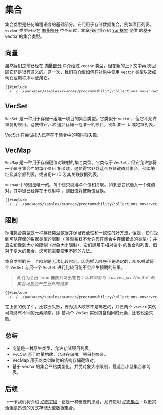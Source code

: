 # 集合

集合类型是任何编程语言的基础部分。它们用于存储数据集合，例如项目列表。`vector` 类型已经在
[向量部分](./../move-basics/vector.md) 中介绍过，本章我们将介绍 [Sui 框架](./sui-framework.md) 提供
的基于 vector 的集合类型。

## 向量

虽然我们之前已经在 [向量部分](./../move-basics/vector.md) 中介绍过 `vector` 类型，但在新的上下文中再
次回顾它还是很有意义的。这一次，我们将介绍如何在对象中使用 `vector` 类型以及如何在应用程序中使用它。

```move
{{#include ../../../packages/samples/sources/programmability/collections.move:vector}}
```

## VecSet

`VecSet` 是一种用于存储一组唯一项目的集合类型。它类似于 `vector`，但它不允许重复的项目。这使得它非常
适合存储一组唯一的项目，例如唯一 ID 或地址列表。

VecSet 在尝试插入已存在于集合中的项时将失败。

## VecMap

`VecMap` 是一种用于存储键值对映射的集合类型。它类似于 `VecSet`，但它允许您将一个值与集合中的每个项目
相关联。这使得它非常适合存储键值对集合，例如地址及其余额列表，或者用户 ID 及其关联数据列表。

`VecMap` 中的键是唯一的，每个键只能与单个值相关联。如果您尝试插入一个键值对，其中键已经存在于映射中
，则旧值将被新值替换。

```move
{{#include ../../../packages/samples/sources/programmability/collections.move:vec_map}}
```

## 限制

标准集合类型是一种存储类型数据并保证安全性和一致性的好方法。但是，它们受到可以存储的数据类型的限制（
类型系统不允许您在集合中存储错误的类型）；并且它们受到大小的限制（对象大小限制）。它们适用于相对较小
的集合和列表，但对于更大的集合，您可能需要使用不同的方法。

集合类型的另一个限制是无法比较它们。因为插入顺序不是确定的，所以尝试将一个 `VecSet` 与另一个
`VecSet` 进行比较可能不会产生预期的结果。

> 此行为会由 linter 捕获并发出警告：_比较类型为 'sui::vec_set::VecSet' 的集合可能会产生意外的结果_

```move
{{#include ../../../packages/samples/sources/programmability/collections.move:vec_set_comparison}}
```

在上面的例子中，比较会失败，因为插入顺序不是确定的，并且两个 `VecSet` 实例可能具有不同的元素顺序。即
使两个 `VecSet` 实例包含相同的元素，比较也会失败。

## 总结

- 向量是一种原生类型，允许存储项目列表。
- VecSet 基于向量构建，允许存储唯一项目的集合。
- VecMap 用于以类似映射的结构存储键值对。
- 基于 vector 的集合严格类型化，并受对象大小限制，最适合小型集合和列表。

## 后续

下一节我们将介绍 [动态字段](./dynamic-fields.md) - 这是一种重要的原语，允许使用
[动态集合](./dynamic-collections.md) - 以更灵活但更昂贵的方式存储大型数据集合。
